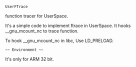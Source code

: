 
	UserFTrace

function tracer for UserSpace.

It's a simple code to implement ftrace in UserSpace.
It hooks __gnu_mcount_nc to trace function.

To hook __gnu_mcount_nc in libc, Use LD_PRELOAD.



	~~ Environment ~~

It's only for ARM 32 bit.
